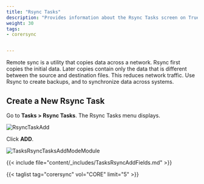 ```yaml
---
title: "Rsync Tasks"
description: "Provides information about the Rsync Tasks screen on TrueNAS CORE."
weight: 30
tags:
- corersync


---
```


Remote sync is a utility that copies data across a network. Rsync first copies the initial data. Later copies contain only the data that is different between the source and destination files. This reduces network traffic. Use Rsync to create backups, and to synchronize data across systems.

## Create a New Rsync Task

Go to **Tasks > Rsync Tasks**. The Rsync Tasks menu displays.

![RsyncTaskAdd](/images/CORE/Tasks/RsyncTaskAdd.png "Rsync Task: Add Module")

Click **ADD**.  

![TasksRsyncTasksAddModeModule](/images/CORE/Tasks/TasksRsyncTasksAddModeModule.png "Rsync Task: Module Mode")

{{< include file="content/_includes/TasksRsyncAddFields.md" >}}

{{< taglist tag="corersync" vol="CORE" limit="5" >}}
